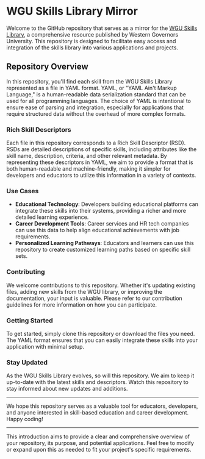# WGU Skills Library Mirror

Welcome to the GitHub repository that serves as a mirror for the [WGU Skills Library](https://www.wgu.edu/lp/general/wgu/skills-library.html), a comprehensive resource published by Western Governors University. This repository is designed to facilitate easy access and integration of the skills library into various applications and projects.

## Repository Overview

In this repository, you'll find each skill from the WGU Skills Library represented as a file in YAML format. YAML, or "YAML Ain't Markup Language," is a human-readable data serialization standard that can be used for all programming languages. The choice of YAML is intentional to ensure ease of parsing and integration, especially for applications that require structured data without the overhead of more complex formats.

### Rich Skill Descriptors

Each file in this repository corresponds to a Rich Skill Descriptor (RSD). RSDs are detailed descriptions of specific skills, including attributes like the skill name, description, criteria, and other relevant metadata. By representing these descriptors in YAML, we aim to provide a format that is both human-readable and machine-friendly, making it simpler for developers and educators to utilize this information in a variety of contexts.

### Use Cases

- **Educational Technology**: Developers building educational platforms can integrate these skills into their systems, providing a richer and more detailed learning experience.
- **Career Development Tools**: Career services and HR tech companies can use this data to help align educational achievements with job requirements.
- **Personalized Learning Pathways**: Educators and learners can use this repository to create customized learning paths based on specific skill sets.

### Contributing

We welcome contributions to this repository. Whether it's updating existing files, adding new skills from the WGU library, or improving the documentation, your input is valuable. Please refer to our contribution guidelines for more information on how you can participate.

### Getting Started

To get started, simply clone this repository or download the files you need. The YAML format ensures that you can easily integrate these skills into your application with minimal setup.

### Stay Updated

As the WGU Skills Library evolves, so will this repository. We aim to keep it up-to-date with the latest skills and descriptors. Watch this repository to stay informed about new updates and additions.

---

We hope this repository serves as a valuable tool for educators, developers, and anyone interested in skill-based education and career development. Happy coding!

---

This introduction aims to provide a clear and comprehensive overview of your repository, its purpose, and potential applications. Feel free to modify or expand upon this as needed to fit your project's specific requirements.